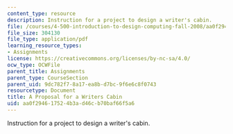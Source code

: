 ```yaml
---
content_type: resource
description: Instruction for a project to design a writer's cabin.
file: /courses/4-500-introduction-to-design-computing-fall-2008/aa0f294617524b3ad46cb70baf66f5a6_final_project.pdf
file_size: 304130
file_type: application/pdf
learning_resource_types:
- Assignments
license: https://creativecommons.org/licenses/by-nc-sa/4.0/
ocw_type: OCWFile
parent_title: Assignments
parent_type: CourseSection
parent_uid: 9dc782f7-8a17-ea8b-d7bc-9f6e6c8f0743
resourcetype: Document
title: A Proposal for a Writers Cabin
uid: aa0f2946-1752-4b3a-d46c-b70baf66f5a6
---
```

Instruction for a project to design a writer's cabin.
